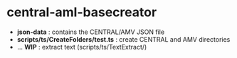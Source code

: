 # **central-aml-basecreator**

* **json-data** : contains the CENTRAL/AMV JSON file
* **scripts/ts/CreateFolders/test.ts** : create CENTRAL and AMV directories
* ... **WIP** : extract text (scripts/ts/TextExtract/)
